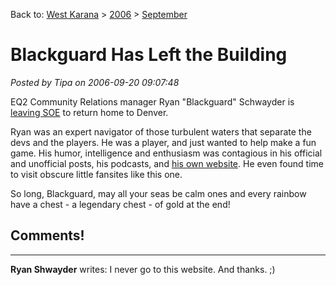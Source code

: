 Back to: [West Karana](/posts/westkarana.md) > [2006](/posts/2006/westkarana.md) > [September](./westkarana.md)
# Blackguard Has Left the Building

*Posted by Tipa on 2006-09-20 09:07:48*

EQ2 Community Relations manager Ryan "Blackguard" Schwayder is [leaving SOE](http://eqiiforums.station.sony.com/eq2/board/message?board.id=Non-Gameplay&message.id=416177#M416177) to return home to Denver.

Ryan was an expert navigator of those turbulent waters that separate the devs and the players. He was a player, and just wanted to help make a fun game. His humor, intelligence and enthusiasm was contagious in his official and unofficial posts, his podcasts, and [his own website](http://nerfbat.com). He even found time to visit obscure little fansites like this one.

So long, Blackguard, may all your seas be calm ones and every rainbow have a chest - a legendary chest - of gold at the end!
## Comments!

---

**Ryan Shwayder** writes: I never go to this website. And thanks. ;)

